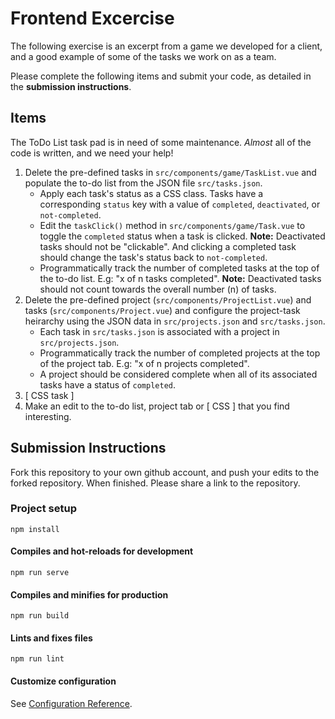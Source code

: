 # Frontend Excercise

The following exercise is an excerpt from a game we developed for a client, and a good example of some of the tasks we work on as a team.

Please complete the following items and submit your code, as detailed in the **submission instructions**.

## Items
The ToDo List task pad is in need of some maintenance. _Almost_ all of the code is written, and we need your help!
1. Delete the pre-defined tasks in `src/components/game/TaskList.vue` and populate the to-do list from the JSON file `src/tasks.json`.
    - Apply each task's status as a CSS class. Tasks have a corresponding `status` key with a value of `completed`, `deactivated`, or `not-completed`.
    - Edit the `taskClick()` method in `src/components/game/Task.vue` to toggle the `completed` status when a task is clicked. **Note:** Deactivated tasks should not be "clickable". And clicking a completed task should change the task's status back to `not-completed`.  
    - Programmatically track the number of completed tasks at the top of the to-do list. E.g: "x of n tasks completed". **Note:** Deactivated tasks should not count towards the overall number (n) of tasks.
2. Delete the pre-defined project (`src/components/ProjectList.vue`) and tasks (`src/components/Project.vue`) and configure the project-task heirarchy using the JSON data in `src/projects.json` and `src/tasks.json`.
    - Each task in `src/tasks.json` is associated with a project in `src/projects.json`.
    - Programmatically track the number of completed projects at the top of the project tab. E.g: "x of n projects completed". 
    - A project should be considered complete when all of its associated tasks have a status of `completed`.  
3. [ CSS task ]
4. Make an edit to the to-do list, project tab or [ CSS ] that you find interesting. 


## Submission Instructions

Fork this repository to your own github account, and push your edits to the forked repository. When finished. Please share a link to the repository.

### Project setup
```
npm install
```

#### Compiles and hot-reloads for development
```
npm run serve
```

#### Compiles and minifies for production
```
npm run build
```

#### Lints and fixes files
```
npm run lint
```

#### Customize configuration
See [Configuration Reference](https://cli.vuejs.org/config/).
